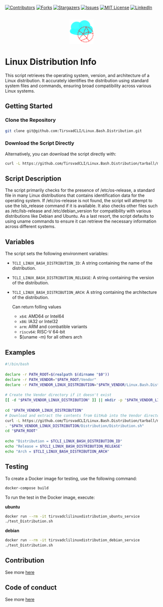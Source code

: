 [![Contributors][contributors-shield]][contributors-url]
[![Forks][forks-shield]][forks-url]
[![Stargazers][stars-shield]][stars-url]
[![Issues][issues-shield]][issues-url]
[![MIT License][license-shield]][license-url]
[![LinkedIn][linkedin-shield]][linkedin-url]

<br />
<div align="center">
    <a href="https://github.com/TirsvadCLI/Linux.Bash.Distribution">
        <img src="images/logo.png" alt="Logo" width="80" height="80">
    </a>
</div>

# Linux Distribution Info
This script retrieves the operating system, version, and architecture of a Linux distribution. It accurately identifies the distribution using standard system files and commands, ensuring broad compatibility across various Linux systems.

## Getting Started

### Clone the Repository

```bash
git clone git@github.com:TirsvadCLI/Linux.Bash.Distribution.git
```

### Download the Script Directly
Alternatively, you can download the script directly with:

```bash
curl -L https://github.com/TirsvadCLI/Linux.Bash.Distribution/tarball/master | tar xz --strip-components=2 --wildcards '*/src/*' -C ./
```

## Script Description

The script primarily checks for the presence of /etc/os-release, a standard file in many Linux distributions that contains identification data for the operating system.
If /etc/os-release is not found, the script will attempt to use the lsb_release command if it is available. It also checks other files such as /etc/lsb-release and /etc/debian_version for compatibility with various distributions like Debian and Ubuntu.
As a last resort, the script defaults to using uname commands to ensure it can retrieve the necessary information across different systems.

## Variables
The script sets the following environment variables:

- `TCLI_LINUX_BASH_DISTRIBUTION_ID`: A string containing the name of the distribution.
- `TCLI_LINUX_BASH_DISTRIBUTION_RELEASE`: A string containing the version of the distribution.
- `TCLI_LINUX_BASH_DISTRIBUTION_ARCH`: A string containing the architecture of the distribution.

    Can return folling values
    - `x64`: AMD64 or Intel64
    - `x86`: IA32 or Intel32
    - `arm`: ARM and combatible variants
    - `riscv64`: RISC-V 64-bit
    - $(uname -m) for all others arch

## Examples
```bash
#!/bin/bash

declare -r PATH_ROOT=$(realpath $(dirname "$0"))
declare -r PATH_VENDOR="$PATH_ROOT/Vendor"
declare -r PATH_VENDOR_LINUX_DISTRIBUTION="$PATH_VENDOR/Linux.Bash.Distribution"

# Create the Vendor directory if it doesn't exist
[[ -d "$PATH_VENDOR_LINUX_DISTRIBUTION" ]] || mkdir -p "$PATH_VENDOR_LINUX_DISTRIBUTION"

cd "$PATH_VENDOR_LINUX_DISTRIBUTION"
# Download and extract the contents from GitHub into the Vendor directory
curl -L https://github.com/TirsvadCLI/Linux.Bash.Distribution/tarball/master | tar xzf - --strip-components=2 --wildcards '*/src/*'
. "$PATH_VENDOR_LINUX_DISTRIBUTION/Distribution/Distribution.sh"
cd "$PATH_ROOT"

echo "Distribution = $TCLI_LINUX_BASH_DISTRIBUTION_ID"
echo "Release = $TCLI_LINUX_BASH_DISTRIBUTION_RELEASE"
echo "Arch = $TCLI_LINUX_BASH_DISTRIBUTION_ARCH"
```

## Testing
To create a Docker image for testing, use the following command:
```bash
docker-compose build
```

To run the test in the Docker image, execute:

**ubuntu**
```bash
docker run --rm -it tirsvadclilinuxdistribution_ubuntu_service
./test_Distribution.sh
```

**debian**
```bash
docker run --rm -it tirsvadclilinuxdistribution_debian_service
./test_Distribution.sh
```

## Contribution
See more [here](CONTRIBUTING.md)

## Code of conduct
See more [here](CODE_OF_CONDUCT.md)


<!-- MARKDOWN LINKS & IMAGES -->
<!-- https://www.markdownguide.org/basic-syntax/#reference-style-links -->

[contributors-shield]: https://img.shields.io/github/contributors/TirsvadCLI/Linux.Bash.Distribution?style=for-the-badge

[contributors-url]: https://github.com/TirsvadCLI/Linux.Bash.Distribution/graphs/contributors

[forks-shield]: https://img.shields.io/github/forks/TirsvadCLI/Linux.Bash.Distribution?style=for-the-badge

[forks-url]: https://github.com/TirsvadCLI/Linux.Bash.Distribution/network/members

[stars-shield]: https://img.shields.io/github/stars/TirsvadCLI/Linux.Bash.Distribution?style=for-the-badge

[stars-url]: https://github.com/TirsvadCLI/Linux.Bash.Distribution/stargazers

[issues-shield]: https://img.shields.io/github/issues/TirsvadCLI/Linux.Bash.Distribution?style=for-the-badge

[issues-url]: https://github.com/TirsvadCLI/Linux.Bash.Distribution/issues

[license-shield]: https://img.shields.io/github/license/TirsvadCLI/Linux.Bash.Distribution?style=for-the-badge

[license-url]: https://github.com/TirsvadCLI/Linux.Bash.Distribution/blob/master/LICENSE

[linkedin-shield]: https://img.shields.io/badge/-LinkedIn-black.svg?style=for-the-badge&logo=linkedin&colorB=555

[linkedin-url]: https://www.linkedin.com/in/jens-tirsvad-nielsen-13b795b9/
